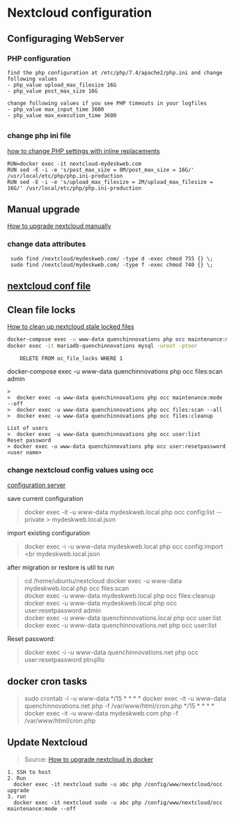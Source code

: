 # Nextcloud configuration

## Configuraging WebServer
### PHP configuration
    find the php configuration at /etc/php/7.4/apache2/php.ini and change following values
    - php_value upload_max_filesize 16G
    - php_value post_max_size 16G

    change following values if you see PHP timeouts in your logfiles
    - php_value max_input_time 3600
    - php_value max_execution_time 3600

##
### change php ini file
[how to change PHP settings with inline replacements](https://davescripts.com/docker-container-how-to-change-php-settings-inline-replacements)
```
RUN=docker exec -it nextcloud-mydeskweb.com
RUN sed -E -i -e 's/post_max_size = 8M/post_max_size = 16G/' /usr/local/etc/php/php.ini-production
RUN sed -E -i -e 's/upload_max_filesize = 2M/upload_max_filesize = 16G/' /usr/local/etc/php/php.ini-production
```
## Manual upgrade<br/>
[How to upgrade nextcloud manually](https://docs.nextcloud.com/server/latest/admin_manual/maintenance/manual_upgrade.html)
### change data attributes
```
 sudo find /nextcloud/mydeskweb.com/ -type d -exec chmod 755 {} \;
 sudo find /nextcloud/mydeskweb.com/ -type f -exec chmod 740 {} \;

```
## [nextcloud conf file](https://docs.nextcloud.com/server/11/admin_manual/configuration_server/config_sample_php_parameters.html?highlight=filesystem_check_changes)

## Clean file locks
[How to clean up nextcloud stale locked files](https://zedt.eu/tech/linux/how-to-clean-up-nextcloud-stale-locked-files/)<br/>
```bash
docker-compose exec -u www-data quenchinnovations php occ maintenance:mode --on
docker exec -it mariadb-quenchinnovations mysql -uroot -ptoor
```
```mysql
    DELETE FROM oc_file_locks WHERE 1
```
docker-compose exec -u www-data quenchinnovations php occ files:scan admin
```
>  
>  docker exec -u www-data quenchinnovations php occ maintenance:mode --off
>  docker exec -u www-data quenchinnovations php occ files:scan --all
>  docker exec -u www-data quenchinnovations php occ files:cleanup

List of users
>  docker exec -u www-data quenchinnovations php occ user:list
Reset password
> docker exec -u www-data quenchinnovations php occ user:resetpassword <user name> 
```

### change nextcloud config values using occ
[configuration server](https://docs.nextcloud.com/server/15/admin_manual/configuration_server/occ_command.html#config-commands-label)

save current configuration
> docker exec -it -u www-data mydeskweb.local php occ config:list --private > mydeskweb.local.json

import existing configuration
> docker exec -i -u www-data mydeskweb.local php occ config:import <br mydeskweb.local.json

after migration or restore is util to run
> cd /home/ubuntu/nextcloud
> docker exec -u www-data mydeskweb.local php occ files:scan <br/>
> docker exec -u www-data mydeskweb.local php occ files:cleanup <br/>
> docker exec -u www-data mydeskweb.local php occ user:resetpassword admin </br>
> docker exec -u www-data quenchinnovations.local php occ user:list
> docker exec -u www-data quenchinnovations.net php occ user:list

Reset password:
>  docker exec -i -u www-data quenchinnovations.net php occ user:resetpassword ptrujillo
## docker cron tasks
>sudo crontab -l -u www-data
>*/15  *  *  *  * docker exec -it -u www-data quenchinnovations.net php -f /var/www/html/cron.php
>*/15  *  *  *  * docker exec -it -u www-data mydeskweb.com php -f /var/www/html/cron.php

## Update Nextcloud
> Source: [How to upgrade nextcloud in docker](https://forum.openmediavault.org/index.php?thread/31542-how-to-upgrade-nextcloud-in-docker/)
```
1. SSH to host
2. Run
  docker exec -it nextcloud sudo -u abc php /config/www/nextcloud/occ upgrade
3. run
  docker exec -it nextcloud sudo -u abc php /config/www/nextcloud/occ maintenance:mode --off
  
```

